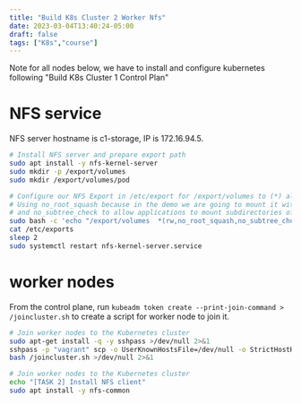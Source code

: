```yaml
---
title: "Build K8s Cluster 2 Worker Nfs"
date: 2023-03-04T13:40:24-05:00
draft: false
tags: ["K8s","course"]
---
```


Note for all nodes below, we have to install and configure kubernetes following "Build K8s Cluster 1 Control Plan"

# NFS service
NFS server hostname is c1-storage, IP is 172.16.94.5.

```bash
# Install NFS server and prepare export path
sudo apt install -y nfs-kernel-server
sudo mkdir -p /export/volumes
sudo mkdir /export/volumes/pod

# Configure our NFS Export in /etc/export for /export/volumes to (*) all IPs, with (rw) write permission
# Using no_root_squash because in the demo we are going to mount it with root access.
# and no_subtree_check to allow applications to mount subdirectories of the export directly.
sudo bash -c 'echo "/export/volumes  *(rw,no_root_squash,no_subtree_check)" > /etc/exports'
cat /etc/exports
sleep 2
sudo systemctl restart nfs-kernel-server.service
```
# worker nodes

From the control plane, run ```kubeadm token create --print-join-command > /joincluster.sh``` to create a script for worker node to join it. 

```bash
# Join worker nodes to the Kubernetes cluster
sudo apt-get install -q -y sshpass >/dev/null 2>&1
sshpass -p "vagrant" scp -o UserKnownHostsFile=/dev/null -o StrictHostKeyChecking=no vagrant@c1-cp1.example.com:/joincluster.sh /joincluster.sh
bash /joincluster.sh >/dev/null 2>&1

# Join worker nodes to the Kubernetes cluster
echo "[TASK 2] Install NFS client"
sudo apt install -y nfs-common
```

